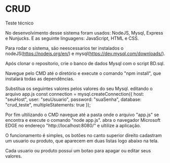 # CRUD
Teste técnico

No desenvolvimento desse sistema foram usados: NodeJS, Mysql, Express e Nunjucks. E as seguinte linguagens: JavaScript, HTML e CSS.

Para rodar o sistema, são neescessarios ter instalados o nodeJS(https://nodejs.org/en/) e mysql(https://dev.mysql.com/downloads/).

Após clonar o repositorio, crie o banco de dados Mysql com o script BD.sql. 

Navegue pelo CMD até o diretório e execute o comando "npm install", que instalará todas as dependências.

Substitua os seguintes valores pelos valores do seu Mysql. editando o arquivo app.js
const connection = mysql.createConnection({
    host: "seuHost",
    user: "seuUsuario",
    password: "suaSenha",
    database: "crud_teste",
    multipleStatements: true
});

Por fim ultilizando o CMD navegue até a pasta onde o arquivo "app.js" se encontra e execute o comando "node app.js". abra o navegador Microsoft EDGE no endereço "http://localhost:8080/" e ultilize a aplicação.

O funcionamento é simples, os botões no canto superior direito cadastram um usuario ou produto, que aparecem em duas listas logo abaixo na tela.

Cada usuario ou produto possui um botao para apagar ou editar seus valores.

